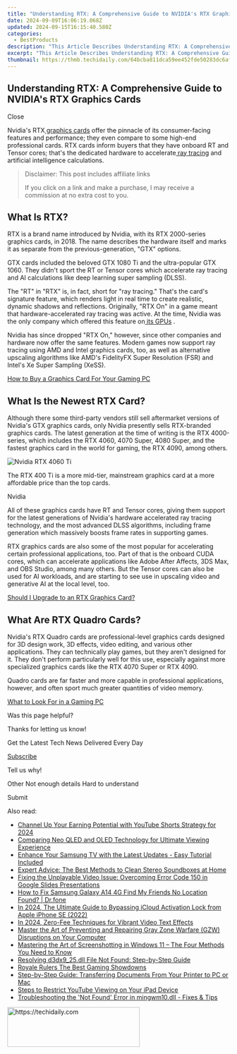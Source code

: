```yaml
---
title: "Understanding RTX: A Comprehensive Guide to NVIDIA's RTX Graphics Cards"
date: 2024-09-09T16:06:19.068Z
updated: 2024-09-15T16:15:40.580Z
categories:
  - BestProducts
description: "This Article Describes Understanding RTX: A Comprehensive Guide to NVIDIA's RTX Graphics Cards"
excerpt: "This Article Describes Understanding RTX: A Comprehensive Guide to NVIDIA's RTX Graphics Cards"
thumbnail: https://thmb.techidaily.com/64bcba811dca59ee452fde50283dc6af9516c46b5a87dc01f6fa89f4e4093f9a.jpg
---
```


## Understanding RTX: A Comprehensive Guide to NVIDIA's RTX Graphics Cards

Close 

 Nvidia's RTX[ graphics cards](https://www.lifewire.com/what-is-a-video-card-2618161) offer the pinnacle of its consumer-facing features and performance; they even compare to some high-end professional cards. RTX cards inform buyers that they have onboard RT and Tensor cores; that's the dedicated hardware to accelerate[ ray tracing](https://www.lifewire.com/what-is-ray-tracing-5097484) and artificial intelligence calculations.

>  Disclaimer: This post includes affiliate links
>
>  If you click on a link and make a purchase, I may receive a commission at no extra cost to you.
>

## What Is RTX?

 RTX is a brand name introduced by Nvidia, with its RTX 2000-series graphics cards, in 2018\. The name describes the hardware itself and marks it as separate from the previous-generation, "GTX" options.

 GTX cards included the beloved GTX 1080 Ti and the ultra-popular GTX 1060\. They didn't sport the RT or Tensor cores which accelerate ray tracing and AI calculations like deep learning super sampling (DLSS).

 The "RT" in "RTX" is, in fact, short for "ray tracing." That's the card's signature feature, which renders light in real time to create realistic, dynamic shadows and reflections. Originally, "RTX On" in a game meant that hardware-accelerated ray tracing was active. At the time, Nvidia was the only company which offered this feature on[ its GPUs](https://www.lifewire.com/what-is-a-gpu-5226033) .

 Nvidia has since dropped "RTX On," however, since other companies and hardware now offer the same features. Modern games now support ray tracing using AMD and Intel graphics cards, too, as well as alternative upscaling algorithms like AMD's FidelityFX Super Resolution (FSR) and Intel's Xe Super Sampling (XeSS).  

[  How to Buy a Graphics Card For Your Gaming PC ](https://www.lifewire.com/things-to-consider-before-buying-graphics-card-5225912) 

##  What Is the Newest RTX Card?

 Although there some third-party vendors still sell aftermarket versions of Nvidia's GTX graphics cards, only Nvidia presently sells RTX-branded graphics cards. The latest generation at the time of writing is the RTX 4000-series, which includes the RTX 4060, 4070 Super, 4080 Super, and the fastest graphics card in the world for gaming, the RTX 4090, among others.

![Nvidia RTX 4060 Ti](https://www.lifewire.com/thmb/f_w9H_iH7cmVmkOpj_QlwotKpl0=/1500x0/filters:no_upscale():max_bytes(150000):strip_icc():format(webp)/4060ti-97b597332b72483db1f0165c4a4f449b.jpg) 

 The RTX 400 Ti is a more mid-tier, mainstream graphics card at a more affordable price than the top cards. 

Nvidia

 All of these graphics cards have RT and Tensor cores, giving them support for the latest generations of Nvidia's hardware accelerated ray tracing technology, and the most advanced DLSS algorithms, including frame generation which massively boosts frame rates in supporting games.

 RTX graphics cards are also some of the most popular for accelerating certain professional applications, too. Part of that is the onboard CUDA cores, which can accelerate applications like Adobe After Affects, 3DS Max, and OBS Studio, among many others. But the Tensor cores can also be used for AI workloads, and are starting to see use in upscaling video and generative AI at the local level, too.

[  Should I Upgrade to an RTX Graphics Card? ](https://www.lifewire.com/upgrade-to-rtx-graphics-card-8642868) 

##  What Are RTX Quadro Cards?

 Nvidia's RTX Quadro cards are professional-level graphics cards designed for 3D design work, 3D effects, video editing, and various other applications. They can technically play games, but they aren't designed for it. They don't perform particularly well for this use, especially against more specialized graphics cards like the RTX 4070 Super or RTX 4090.

 Quadro cards are far faster and more capable in professional applications, however, and often sport much greater quantities of video memory.

[ What to Look For in a Gaming PC ](https://www.lifewire.com/what-to-consider-before-buying-a-gaming-pc-5221042) 

Was this page helpful?

Thanks for letting us know!

 Get the Latest Tech News Delivered Every Day

[ Subscribe ](https://www.lifewire.com/#) 

Tell us why!

 Other  Not enough details  Hard to understand 

 Submit 

<ins class="adsbygoogle"
     style="display:block"
     data-ad-format="autorelaxed"
     data-ad-client="ca-pub-7571918770474297"
     data-ad-slot="1223367746"></ins>

<ins class="adsbygoogle"
     style="display:block"
     data-ad-client="ca-pub-7571918770474297"
     data-ad-slot="8358498916"
     data-ad-format="auto"
     data-full-width-responsive="true"></ins>

<span class="atpl-alsoreadstyle">Also read:</span>
<div><ul>
<li><a href="https://youtube-webster.techidaily.com/el-up-your-earning-potential-with-youtube-shorts-strategy-for-2024/"><u>Channel Up Your Earning Potential with YouTube Shorts Strategy for 2024</u></a></li>
<li><a href="https://techno-recovery.techidaily.com/comparing-neo-qled-and-oled-technology-for-ultimate-viewing-experience/"><u>Comparing Neo QLED and OLED Technology for Ultimate Viewing Experience</u></a></li>
<li><a href="https://tech-recovery.techidaily.com/1722877411666-enhance-your-samsung-tv-with-the-latest-updates-easy-tutorial-included/"><u>Enhance Your Samsung TV with the Latest Updates - Easy Tutorial Included</u></a></li>
<li><a href="https://techno-recovery.techidaily.com/expert-advice-the-best-methods-to-clean-stereo-soundboxes-at-home/"><u>Expert Advice: The Best Methods to Clean Stereo Soundboxes at Home</u></a></li>
<li><a href="https://win-cloud.techidaily.com/fixing-the-unplayable-video-issue-overcoming-error-code-150-in-google-slides-presentations/"><u>Fixing the Unplayable Video Issue: Overcoming Error Code 150 in Google Slides Presentations</u></a></li>
<li><a href="https://fake-location.techidaily.com/how-to-fix-samsung-galaxy-a14-4g-find-my-friends-no-location-found-drfone-by-drfone-virtual-android/"><u>How to Fix Samsung Galaxy A14 4G Find My Friends No Location Found? | Dr.fone</u></a></li>
<li><a href="https://activate-lock.techidaily.com/in-2024-the-ultimate-guide-to-bypassing-icloud-activation-lock-from-apple-iphone-se-2022-by-drfone-ios/"><u>In 2024, The Ultimate Guide to Bypassing iCloud Activation Lock from Apple iPhone SE (2022)</u></a></li>
<li><a href="https://fox-http.techidaily.com/in-2024-zero-fee-techniques-for-vibrant-video-text-effects/"><u>In 2024, Zero-Fee Techniques for Vibrant Video Text Effects</u></a></li>
<li><a href="https://program-issues.techidaily.com/master-the-art-of-preventing-and-repairing-gray-zone-warfare-gzw-disruptions-on-your-computer/"><u>Master the Art of Preventing and Repairing Gray Zone Warfare (GZW) Disruptions on Your Computer</u></a></li>
<li><a href="https://techno-recovery.techidaily.com/mastering-the-art-of-screenshotting-in-windows-11-the-four-methods-you-need-to-know/"><u>Mastering the Art of Screenshotting in Windows 11 – The Four Methods You Need to Know</u></a></li>
<li><a href="https://techno-recovery.techidaily.com/resolving-d3dx925dll-file-not-found-step-by-step-guide/"><u>Resolving d3dx9_25.dll File Not Found: Step-by-Step Guide</u></a></li>
<li><a href="https://video-capture.techidaily.com/royale-rulers-the-best-gaming-showdowns/"><u>Royale Rulers The Best Gaming Showdowns</u></a></li>
<li><a href="https://techno-recovery.techidaily.com/step-by-step-guide-transferring-documents-from-your-printer-to-pc-or-mac/"><u>Step-by-Step Guide: Transferring Documents From Your Printer to PC or Mac</u></a></li>
<li><a href="https://techno-recovery.techidaily.com/steps-to-restrict-youtube-viewing-on-your-ipad-device/"><u>Steps to Restrict YouTube Viewing on Your iPad Device</u></a></li>
<li><a href="https://techno-recovery.techidaily.com/troubleshooting-the-not-found-error-in-mingwm10dll-fixes-and-tips/"><u>Troubleshooting the 'Not Found' Error in mingwm10.dll - Fixes & Tips</u></a></li>
</ul></div>

<!-- affiliate ads begin -->
<a href="https://25home.pxf.io/c/5597632/2123478/16836" target="_top" id="2123478">
  <img src="//a.impactradius-go.com/display-ad/16836-2123478" border="0" alt="https://techidaily.com" width="300" height="90"/>
</a>
<img height="0" width="0" src="https://25home.pxf.io/i/5597632/2123478/16836" style="position:absolute;visibility:hidden;" border="0" />
<!-- affiliate ads end -->

